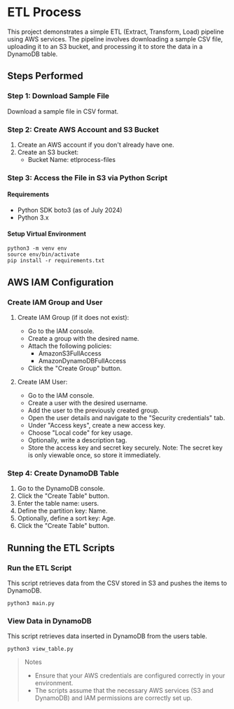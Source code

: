 # ETL Process

This project demonstrates a simple ETL (Extract, Transform, Load) pipeline using AWS services. The pipeline involves downloading a sample CSV file, uploading it to an S3 bucket, and processing it to store the data in a DynamoDB table.

## Steps Performed
### Step 1: Download Sample File

Download a sample file in CSV format.
### Step 2: Create AWS Account and S3 Bucket

1. Create an AWS account if you don't already have one.
2. Create an S3 bucket:
    - Bucket Name: etlprocess-files

### Step 3: Access the File in S3 via Python Script
#### Requirements

- Python SDK boto3 (as of July 2024)
- Python 3.x

#### Setup Virtual Environment

```
python3 -m venv env
source env/bin/activate
pip install -r requirements.txt
```

## AWS IAM Configuration
### Create IAM Group and User

1. Create IAM Group (if it does not exist):
    - Go to the IAM console.
    - Create a group with the desired name.
    - Attach the following policies:
        - AmazonS3FullAccess
        - AmazonDynamoDBFullAccess
    - Click the "Create Group" button.

2. Create IAM User:
    - Go to the IAM console.
    - Create a user with the desired username.
    - Add the user to the previously created group.
    - Open the user details and navigate to the "Security credentials" tab.
    - Under "Access keys", create a new access key.
    - Choose "Local code" for key usage.
    - Optionally, write a description tag.
    - Store the access key and secret key securely. Note: The secret key is only viewable once, so store it immediately.

### Step 4: Create DynamoDB Table

1. Go to the DynamoDB console.
2. Click the "Create Table" button.
3. Enter the table name: users.
4. Define the partition key: Name.
5. Optionally, define a sort key: Age.
6. Click the "Create Table" button.

## Running the ETL Scripts
### Run the ETL Script

This script retrieves data from the CSV stored in S3 and pushes the items to DynamoDB.
```
python3 main.py
```

### View Data in DynamoDB

This script retrieves data inserted in DynamoDB from the users table.

```
python3 view_table.py
```

> Notes
>- Ensure that your AWS credentials are configured correctly in your environment.
> - The scripts assume that the necessary AWS services (S3 and DynamoDB) and IAM permissions are correctly set up.